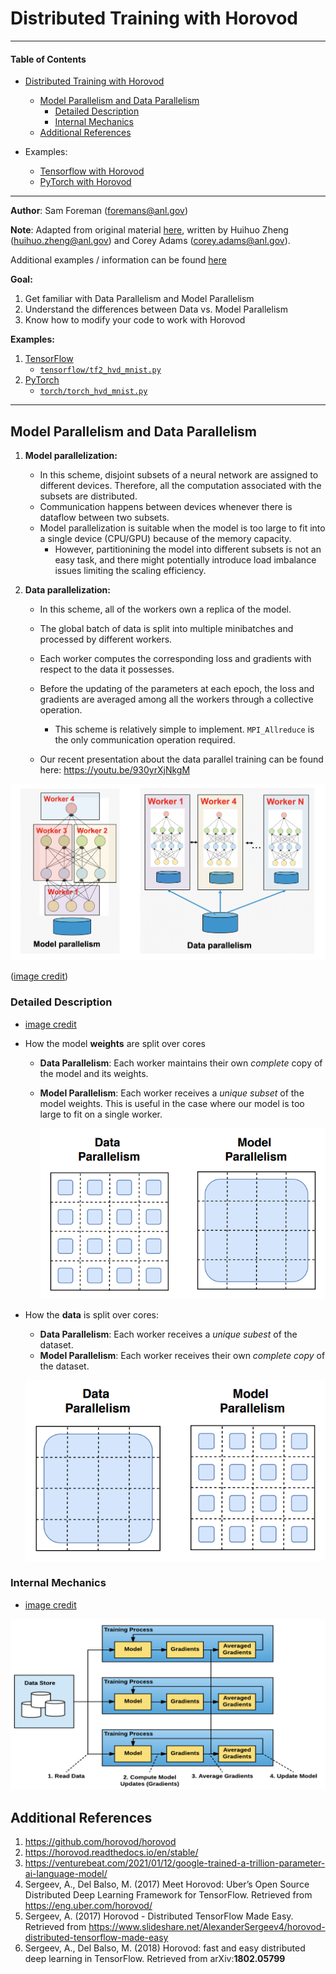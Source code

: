 # Distributed Training with Horovod

---

#### Table of Contents

- [Distributed Training with Horovod](#distributed-training-with-horovod)
  * [Model Parallelism and Data Parallelism](#model-parallelism-and-data-parallelism)
    + [Detailed Description](#detailed-description)
    + [Internal Mechanics](#internal-mechanics)
  * [Additional References](#additional-references)

- Examples:
  - [Tensorflow with Horovod](./tensorflow/README.md)
  - [PyTorch with Horovod](./torch/README.md)

---

**Author**: Sam Foreman ([foremans@anl.gov](mailto:foremans@anl.gov))

**Note**:  Adapted from original material [here](https://github.com/argonne-lcf/sdl_ai_workshop/blob/master/01_distributedDeepLearning/Horovod/README.md), written by Huihuo Zheng ([huihuo.zheng@anl.gov](mailto:huihuo.zheng@anl.gov)) and Corey Adams ([corey.adams@anl.gov](mailto:corey.adams@anl.gov)).

Additional examples / information can be found [here](https://github.com/argonne-lcf/sdl_ai_workshop/blob/master/01_distributedDeepLearning/README.md)

**Goal:**

1. Get familiar with Data Parallelism and Model Parallelism
2. Understand the differences between Data vs. Model Parallelism
3. Know how to modify your code to work with Horovod

**Examples:**

1. [TensorFlow](./tensorflow/README.md)
   - [`tensorflow/tf2_hvd_mnist.py`](./tensorflow/tf2_hvd_mnist.py)
2. [PyTorch](./torch/README.md)
   - [`torch/torch_hvd_mnist.py`](./torch/torch_hvd_mnist.py)

---

## Model Parallelism and Data Parallelism

1. **Model parallelization:** 

   - In this scheme, disjoint subsets of a neural network are assigned to different devices. Therefore, all the computation associated with the subsets are distributed. 
   - Communication happens between devices whenever there is dataflow between two subsets. 
   - Model parallelization is suitable when the model is too large to fit into a single device (CPU/GPU) because of the memory capacity. 
     - However, partitionining the model into different subsets is not an easy task, and there might potentially introduce load imbalance issues limiting the scaling efficiency.

2. **Data parallelization:** 

   - In this scheme, all of the workers own a replica of the model. 
   - The global batch of data is split into multiple minibatches and processed by different workers. 
   - Each worker computes the corresponding loss and gradients with respect to the data it possesses. 
   - Before the updating of the parameters at each epoch, the loss and gradients are averaged among all the workers through a collective operation. 
     - This scheme is relatively simple to implement. `MPI_Allreduce` is the only communication operation required.

   - Our recent presentation about the data parallel training can be found here: https://youtu.be/930yrXjNkgM

![distributed](../images/distributed.png)

([image credit](https://horovod.readthedocs.io/en/stable/))

### Detailed Description

- [image credit](https://arxiv.org/pdf/2101.03961.pdf)

- How the model **weights** are split over cores

  - **Data Parallelism**: Each worker maintains their own _complete_ copy of the model and its weights.

  - **Model Parallelism**: Each worker receives a _unique subset_ of the model weights. This is useful in the case where our model is too large to fit on a single worker.

    ![weights](../images/weights.png)

- How the **data** is split over cores:

  - **Data Parallelism**: Each worker receives a _unique subest_ of the dataset.
  - **Model Parallelism**: Each worker receives their own *complete copy* of the dataset. 
  
  ![data](../images/data.png)

### Internal Mechanics

- [image credit](https://horovod.readthedocs.io/en/stable/)

![Horovod](../images/horovod.png)

## Additional References

1. https://github.com/horovod/horovod
2. https://horovod.readthedocs.io/en/stable/
3. https://venturebeat.com/2021/01/12/google-trained-a-trillion-parameter-ai-language-model/
4. Sergeev, A., Del Balso, M. (2017) Meet Horovod: Uber’s Open Source Distributed Deep Learning Framework for TensorFlow. Retrieved from https://eng.uber.com/horovod/
5. Sergeev, A. (2017) Horovod - Distributed TensorFlow Made Easy. Retrieved from https://www.slideshare.net/AlexanderSergeev4/horovod-distributed-tensorflow-made-easy
6. Sergeev, A., Del Balso, M. (2018) Horovod: fast and easy distributed deep learning in TensorFlow. Retrieved from arXiv:**1802.05799**